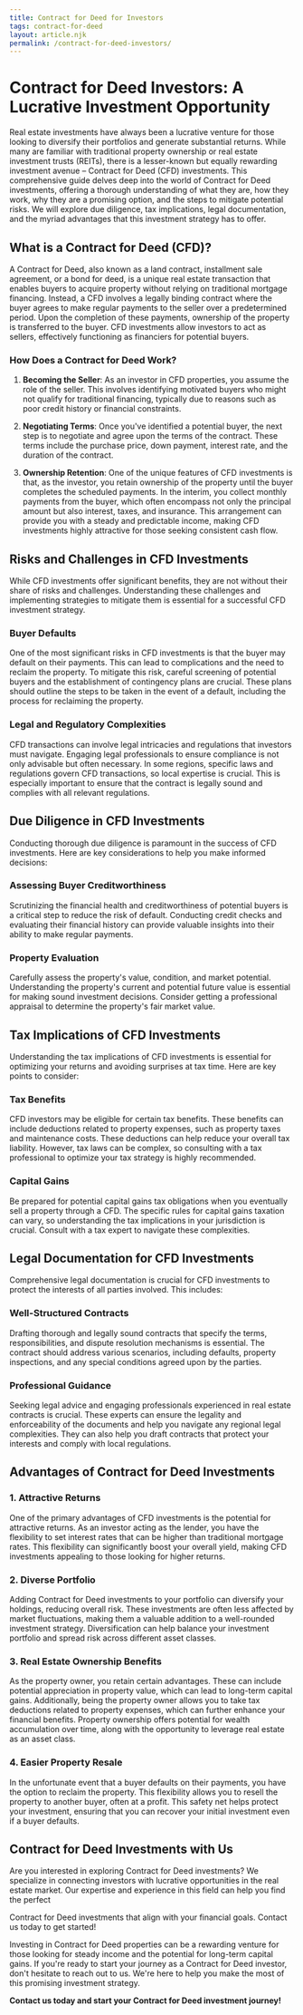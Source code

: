```yaml
---
title: Contract for Deed for Investors
tags: contract-for-deed
layout: article.njk
permalink: /contract-for-deed-investors/
---
```


# Contract for Deed Investors: A Lucrative Investment Opportunity

Real estate investments have always been a lucrative venture for those looking to diversify their portfolios and generate substantial returns. While many are familiar with traditional property ownership or real estate investment trusts (REITs), there is a lesser-known but equally rewarding investment avenue – Contract for Deed (CFD) investments. This comprehensive guide delves deep into the world of Contract for Deed investments, offering a thorough understanding of what they are, how they work, why they are a promising option, and the steps to mitigate potential risks. We will explore due diligence, tax implications, legal documentation, and the myriad advantages that this investment strategy has to offer.

## What is a Contract for Deed (CFD)?

A Contract for Deed, also known as a land contract, installment sale agreement, or a bond for deed, is a unique real estate transaction that enables buyers to acquire property without relying on traditional mortgage financing. Instead, a CFD involves a legally binding contract where the buyer agrees to make regular payments to the seller over a predetermined period. Upon the completion of these payments, ownership of the property is transferred to the buyer. CFD investments allow investors to act as sellers, effectively functioning as financiers for potential buyers.

### How Does a Contract for Deed Work?

1. **Becoming the Seller**: As an investor in CFD properties, you assume the role of the seller. This involves identifying motivated buyers who might not qualify for traditional financing, typically due to reasons such as poor credit history or financial constraints.

2. **Negotiating Terms**: Once you've identified a potential buyer, the next step is to negotiate and agree upon the terms of the contract. These terms include the purchase price, down payment, interest rate, and the duration of the contract.

3. **Ownership Retention**: One of the unique features of CFD investments is that, as the investor, you retain ownership of the property until the buyer completes the scheduled payments. In the interim, you collect monthly payments from the buyer, which often encompass not only the principal amount but also interest, taxes, and insurance. This arrangement can provide you with a steady and predictable income, making CFD investments highly attractive for those seeking consistent cash flow.

## Risks and Challenges in CFD Investments

While CFD investments offer significant benefits, they are not without their share of risks and challenges. Understanding these challenges and implementing strategies to mitigate them is essential for a successful CFD investment strategy.

### Buyer Defaults

One of the most significant risks in CFD investments is that the buyer may default on their payments. This can lead to complications and the need to reclaim the property. To mitigate this risk, careful screening of potential buyers and the establishment of contingency plans are crucial. These plans should outline the steps to be taken in the event of a default, including the process for reclaiming the property.

### Legal and Regulatory Complexities

CFD transactions can involve legal intricacies and regulations that investors must navigate. Engaging legal professionals to ensure compliance is not only advisable but often necessary. In some regions, specific laws and regulations govern CFD transactions, so local expertise is crucial. This is especially important to ensure that the contract is legally sound and complies with all relevant regulations.

## Due Diligence in CFD Investments

Conducting thorough due diligence is paramount in the success of CFD investments. Here are key considerations to help you make informed decisions:

### Assessing Buyer Creditworthiness

Scrutinizing the financial health and creditworthiness of potential buyers is a critical step to reduce the risk of default. Conducting credit checks and evaluating their financial history can provide valuable insights into their ability to make regular payments.

### Property Evaluation

Carefully assess the property's value, condition, and market potential. Understanding the property's current and potential future value is essential for making sound investment decisions. Consider getting a professional appraisal to determine the property's fair market value.

## Tax Implications of CFD Investments

Understanding the tax implications of CFD investments is essential for optimizing your returns and avoiding surprises at tax time. Here are key points to consider:

### Tax Benefits

CFD investors may be eligible for certain tax benefits. These benefits can include deductions related to property expenses, such as property taxes and maintenance costs. These deductions can help reduce your overall tax liability. However, tax laws can be complex, so consulting with a tax professional to optimize your tax strategy is highly recommended.

### Capital Gains

Be prepared for potential capital gains tax obligations when you eventually sell a property through a CFD. The specific rules for capital gains taxation can vary, so understanding the tax implications in your jurisdiction is crucial. Consult with a tax expert to navigate these complexities.

## Legal Documentation for CFD Investments

Comprehensive legal documentation is crucial for CFD investments to protect the interests of all parties involved. This includes:

### Well-Structured Contracts

Drafting thorough and legally sound contracts that specify the terms, responsibilities, and dispute resolution mechanisms is essential. The contract should address various scenarios, including defaults, property inspections, and any special conditions agreed upon by the parties.

### Professional Guidance

Seeking legal advice and engaging professionals experienced in real estate contracts is crucial. These experts can ensure the legality and enforceability of the documents and help you navigate any regional legal complexities. They can also help you draft contracts that protect your interests and comply with local regulations.

## Advantages of Contract for Deed Investments

### 1. Attractive Returns

One of the primary advantages of CFD investments is the potential for attractive returns. As an investor acting as the lender, you have the flexibility to set interest rates that can be higher than traditional mortgage rates. This flexibility can significantly boost your overall yield, making CFD investments appealing to those looking for higher returns.

### 2. Diverse Portfolio

Adding Contract for Deed investments to your portfolio can diversify your holdings, reducing overall risk. These investments are often less affected by market fluctuations, making them a valuable addition to a well-rounded investment strategy. Diversification can help balance your investment portfolio and spread risk across different asset classes.

### 3. Real Estate Ownership Benefits

As the property owner, you retain certain advantages. These can include potential appreciation in property value, which can lead to long-term capital gains. Additionally, being the property owner allows you to take tax deductions related to property expenses, which can further enhance your financial benefits. Property ownership offers potential for wealth accumulation over time, along with the opportunity to leverage real estate as an asset class.

### 4. Easier Property Resale

In the unfortunate event that a buyer defaults on their payments, you have the option to reclaim the property. This flexibility allows you to resell the property to another buyer, often at a profit. This safety net helps protect your investment, ensuring that you can recover your initial investment even if a buyer defaults.

## Contract for Deed Investments with Us

Are you interested in exploring Contract for Deed investments? We specialize in connecting investors with lucrative opportunities in the real estate market. Our expertise and experience in this field can help you find the perfect

Contract for Deed investments that align with your financial goals. Contact us today to get started!

Investing in Contract for Deed properties can be a rewarding venture for those looking for steady income and the potential for long-term capital gains. If you're ready to start your journey as a Contract for Deed investor, don't hesitate to reach out to us. We're here to help you make the most of this promising investment strategy.

**Contact us today and start your Contract for Deed investment journey!**

